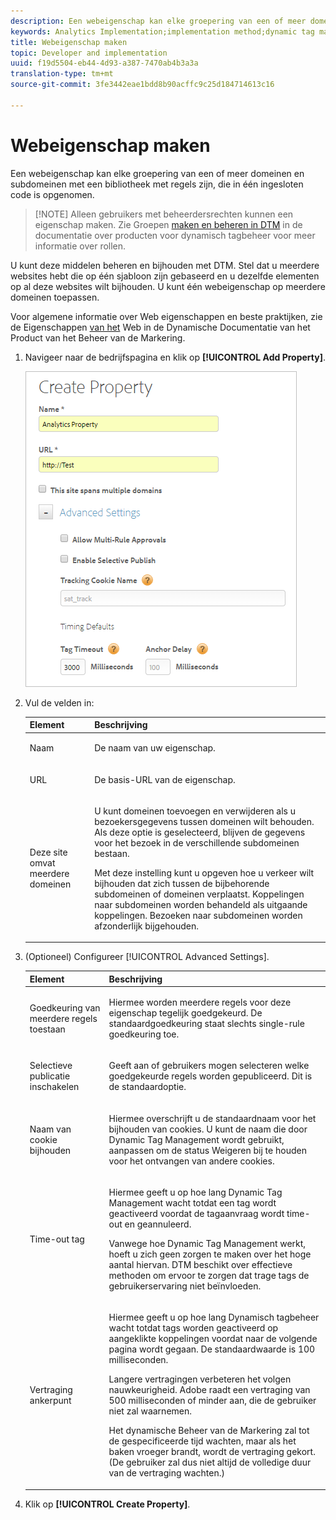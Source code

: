 ```yaml
---
description: Een webeigenschap kan elke groepering van een of meer domeinen en subdomeinen met een bibliotheek met regels zijn, die in één ingesloten code is opgenomen.
keywords: Analytics Implementation;implementation method;dynamic tag management;dtm;web property;property
title: Webeigenschap maken
topic: Developer and implementation
uuid: f19d5504-eb44-4d93-a387-7470ab4b3a3a
translation-type: tm+mt
source-git-commit: 3fe3442eae1bdd8b90acffc9c25d184714613c16

---
```



# Webeigenschap maken

Een webeigenschap kan elke groepering van een of meer domeinen en subdomeinen met een bibliotheek met regels zijn, die in één ingesloten code is opgenomen.

>[!NOTE] Alleen gebruikers met beheerdersrechten kunnen een eigenschap maken. Zie Groepen [maken en beheren in DTM](https://docs.adobe.com/content/help/en/dtm/using/admin/groups.html) in de documentatie over producten voor dynamisch tagbeheer voor meer informatie over rollen.

U kunt deze middelen beheren en bijhouden met DTM. Stel dat u meerdere websites hebt die op één sjabloon zijn gebaseerd en u dezelfde elementen op al deze websites wilt bijhouden. U kunt één webeigenschap op meerdere domeinen toepassen.

Voor algemene informatie over Web eigenschappen en beste praktijken, zie de Eigenschappen [van het](https://docs.adobe.com/content/help/en/dtm/using/admin/web-property.html) Web in de Dynamische Documentatie van het Product van het Beheer van de Markering.

1. Navigeer naar de bedrijfspagina en klik op **[!UICONTROL Add Property]**.

   ![](assets/dtm-create-web-property.png)

1. Vul de velden in:

   <table id="table_376D72251C4D4C4CA878D10C18D2532C"> 
    <thead> 
    <tr> 
    <th colname="col1" class="entry"> Element </th> 
    <th colname="col2" class="entry"> Beschrijving </th> 
    </tr> 
    </thead>
    <tbody> 
    <tr> 
    <td colname="col1"> <span class="uicontrol"> Naam</span> </td> 
    <td colname="col2"> <p>De naam van uw eigenschap. </p> </td> 
    </tr> 
    <tr> 
    <td colname="col1"> <span class="uicontrol"> URL</span> </td> 
    <td colname="col2"> <p>De basis-URL van de eigenschap. </p> </td> 
    </tr> 
    <tr> 
    <td colname="col1"> <span class="uicontrol"> Deze site omvat meerdere domeinen </span> </td> 
    <td colname="col2"> <p>U kunt domeinen toevoegen en verwijderen als u bezoekersgegevens tussen domeinen wilt behouden. Als deze optie is geselecteerd, blijven de gegevens voor het bezoek in de verschillende subdomeinen bestaan. </p> <p>Met deze instelling kunt u opgeven hoe u verkeer wilt bijhouden dat zich tussen de bijbehorende subdomeinen of domeinen verplaatst. Koppelingen naar subdomeinen worden behandeld als uitgaande koppelingen. Bezoeken naar subdomeinen worden afzonderlijk bijgehouden. </p> </td> 
    </tr> 
    </tbody> 
    </table>

1. (Optioneel) Configureer [!UICONTROL Advanced Settings].

   <table id="table_6E687FBE6ACC4301BCCD837F4DCBB9C9"> 
    <thead> 
    <tr> 
    <th colname="col1" class="entry"> Element </th> 
    <th colname="col2" class="entry"> Beschrijving </th> 
    </tr> 
    </thead>
    <tbody> 
    <tr> 
    <td colname="col1"> <span class="uicontrol"> Goedkeuring van meerdere regels toestaan</span> </td> 
    <td colname="col2"> <p>Hiermee worden meerdere regels voor deze eigenschap tegelijk goedgekeurd. De standaardgoedkeuring staat slechts single-rule goedkeuring toe. </p> </td> 
    </tr> 
    <tr> 
    <td colname="col1"> <span class="uicontrol"> Selectieve publicatie inschakelen</span> </td> 
    <td colname="col2"> <p>Geeft aan of gebruikers mogen selecteren welke goedgekeurde regels worden gepubliceerd. Dit is de standaardoptie. </p> </td> 
    </tr> 
    <tr> 
    <td colname="col1"> <span class="uicontrol"> Naam van cookie bijhouden</span> </td> 
    <td colname="col2"> <p>Hiermee overschrijft u de standaardnaam voor het bijhouden van cookies. U kunt de naam die door Dynamic Tag Management wordt gebruikt, aanpassen om de status Weigeren bij te houden voor het ontvangen van andere cookies. </p> </td> 
    </tr> 
    <tr> 
    <td colname="col1"> <span class="uicontrol"> Time-out tag</span> </td> 
    <td colname="col2"> <p>Hiermee geeft u op hoe lang Dynamic Tag Management wacht totdat een tag wordt geactiveerd voordat de tagaanvraag wordt time-out en geannuleerd. </p> <p> Vanwege hoe Dynamic Tag Management werkt, hoeft u zich geen zorgen te maken over het hoge aantal hiervan. DTM beschikt over effectieve methoden om ervoor te zorgen dat trage tags de gebruikerservaring niet beïnvloeden. </p> </td> 
    </tr> 
    <tr> 
    <td colname="col1"> <span class="uicontrol"> Vertraging ankerpunt</span> </td> 
    <td colname="col2"> <p>Hiermee geeft u op hoe lang Dynamisch tagbeheer wacht totdat tags worden geactiveerd op aangeklikte koppelingen voordat naar de volgende pagina wordt gegaan. De standaardwaarde is 100 milliseconden. </p> <p>Langere vertragingen verbeteren het volgen nauwkeurigheid. Adobe raadt een vertraging van 500 milliseconden of minder aan, die de gebruiker niet zal waarnemen. </p> <p>Het dynamische Beheer van de Markering zal tot de gespecificeerde tijd wachten, maar als het baken vroeger brandt, wordt de vertraging gekort. (De gebruiker zal dus niet altijd de volledige duur van de vertraging wachten.) </p> </td> 
    </tr> 
    </tbody> 
    </table>

1. Klik op **[!UICONTROL Create Property]**.
